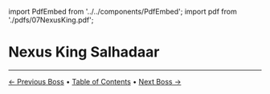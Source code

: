 import PdfEmbed from '../../components/PdfEmbed';
import pdf from './pdfs/07NexusKing.pdf';


# Nexus King Salhadaar
---

[← Previous Boss](/manaforge-omega/fractillus) • [Table of Contents](/manaforge-omega/) • [Next Boss →](/manaforge-omega/dimensius)

<PdfEmbed src={pdf} />
